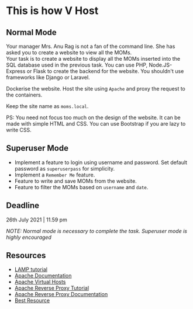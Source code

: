 # This is how V Host

## Normal Mode

Your manager Mrs. Anu Rag is not a fan of the command line. She has asked you to create a website to view all the MOMs.  
Your task is to create a website to display all the MOMs inserted into the SQL database used in the previous task.
You can use PHP, Node.JS-Express or Flask to create the backend for the website.
You shouldn't use frameworks like Django or Laravel.

Dockerise the website. Host the site using `Apache` and proxy the request to the containers.  

Keep the site name as `moms.local`.

PS: You need not focus too much on the design of the website. It can be made with simple HTML and CSS. You can use Bootstrap if you are lazy to write CSS.

## Superuser Mode

- Implement a feature to login using username and password. Set default password as `superuserpass` for simplicity.
- Implement a `Remember Me` feature.
- Feature to write and save MOMs from the website.
- Feature to filter the MOMs based on `username` and `date`.

## Deadline

26th July 2021 | 11.59 pm

_NOTE: Normal mode is necessary to complete the task. Superuser mode is highly
encouraged_

## Resources

- [LAMP tutorial](https://www.digitalocean.com/community/tutorials/how-to-install-linux-apache-mysql-php-lamp-stack-on-ubuntu-20-04)
- [Apache Documentation](https://httpd.apache.org/docs/current/)
- [Apache Virtual Hosts](https://www.digitalocean.com/community/tutorials/how-to-set-up-apache-virtual-hosts-on-ubuntu-18-04)
- [Apache Reverse Proxy Tutorial](https://www.digitalocean.com/community/tutorials/how-to-use-apache-as-a-reverse-proxy-with-mod_proxy-on-ubuntu-16-04)
- [Apache Reverse Proxy Documentation](https://httpd.apache.org/docs/current/howto/reverse_proxy.html)
- [Best Resource](https://inductions.delta.nitt.edu/ultimateresource)